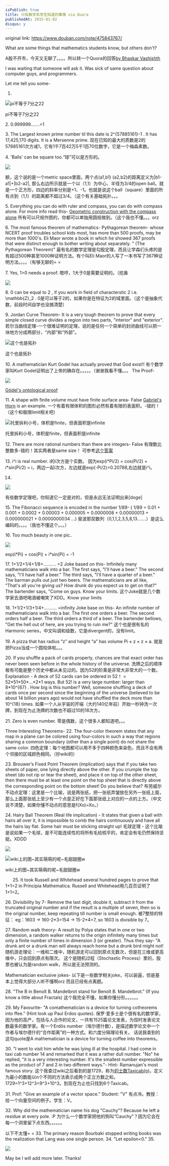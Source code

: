 ```yaml
---
isPublish: true
title: 只有数学系学生知道的事情 via Quora
publishedAt: 2015-01-02
disqus: y
---
```


original link: https://www.douban.com/note/475843767/

What are some things that mathematics students know, but others don't?

A股不开市，今天又无聊了。。。。所以转一个Quora的回答[by Bhaskar Vashishth](https://www.quora.com/What-are-some-things-that-mathematics-students-know-but-others-dont/answer/Bhaskar-Vashishth)

I was waiting that someone will ask it. Was sick of same question about computer guys, and programmers.

Let me tell you some-

1.

![pi不等于7分之22](../../assets/images/math-students/p24156400.jpg)

pi不等于7分之22



2\. 0.999999.......=1

3\. The Largest known prime number til this date is 2^{57885161}-1 . It has 17,425,170 digits. It is a Mersenne prime.
现在已知的最大的质数是2的57885161次方减1，它有1千7百42万5千1百70位数字，它是一个梅森素数。

4\. 'Balls' can be square too.“球”可以是方形的。

![](../../assets/images/math-students/p24156461.jpg)


额，这个说的是一个metric space里面，两个点(a1,b1) (a2,b2)的距离定义为|b1-a1|+|b2-a2|, 那么右边所示就是一个以（1,1）为中心、半径为3/4的open ball。就是一个正方形，四边的斜率分别是+1、-1。也就是说这个ball（square）里面的所有点到（1,1）的距离都不超过3/4。（这个有关基础拓扑。。。

5\. Everything you can do with ruler and compass, you can do with compass alone. For more info read this- [Geometric construction with the compass alone](http://www.cut-the-knot.org/do_you_know/compass.shtml)
所有可以尺规作图的，你都可以单独用圆规做到。（这个我也不懂。。。orz

6\. The most famous theorem of mathematics- Pythagorean theorem- whose NCERT proof troubles school kids most, has more than 500 proofs, may be more than 1000's. Eli Maor wrote a book in which he showed 367 proofs that were distinct enough to bother writing about separately. " (The Pythagorean Theorem)"
最有名的数学定理是勾股定理，而且让学森们头疼的是有超过500种甚至1000种证明方法。有个叫Eli Maor的人写了一本书写了367种证明方法。。。。（有够无聊的= =

7\. Yes, 1>0 needs a proof.
嗯哼，1大于0是需要证明的。（挖鼻

![](../../assets/images/math-students/p24156791.jpg)



8\. 0 can be equal to 2 , if you work in field of characterstic 2 i.e. \\mathbb{Z}\_2 .
0是可以等于2的，如果你是在特征为2的域里面。（这个是抽象代数，前段时间自学也没搞清楚）

9\. Jordan Curve Theorem- It is a very tough theorem to prove that every simple closed curve divides a region into two parts, "interior" and "exterior".
若尔当曲线定理-一个很难证明的定理，说的是任何一个简单的封闭曲线可以把一块地方分成两部分，“内部”和“外部”。

![这个也是拓扑](../../assets/images/math-students/p24157205.jpg)

这个也是拓扑



10\. A mathematician Kurt Godel has actually proved that God exist!!
有个数学家叫Kurt Godel证明出了上帝的确存在。。。。。（谢谢我看不懂。。。
The Proof-

![](../../assets/images/math-students/p24157222.jpg)


[Gödel's ontological proof](http://en.wikipedia.org/wiki/G%C3%B6del%27s_ontological_proof)

11\. A shape with finite volume must have finite surface area- False
[Gabriel's Horn](http://en.wikipedia.org/wiki/Gabriel%27s_Horn) is an example.
一个有着有限体积的图形必然有着有限的表面积。-错的！
（这个和极限limit相关吧）

![托里拆利小号，体积是finite，但表面积是infinite](../../assets/images/math-students/p24157317.jpg)

托里拆利小号，体积是finite，但表面积是infinite



12\. There are more rational numbers than there are integers- False
有理数比整数多-错的！其实两者是same size！
可参考[这个答案](http://math.stackexchange.com/questions/1311/are-there-more-rational-numbers-than-integers)

13\. i^i is real number.
i的i次方是个实数。
因为exp(i\*Pi/2) = cos(Pi/2) + i\*sin(Pi/2) = i，两边一起i次方，左边就是exp(-Pi/2)=0.20788,右边就是i^i。

14.

![](../../assets/images/math-students/p24157667.jpg)


有些数学定理吧，你知道它一定是对的，但是永远无法证明出来\[doge\]

15\. The Fibonacci sequence is encoded in the number 1/89- ( 1/89 = 0.01 + 0.001 + 0.0002 + 0.00003 + 0.000005 + 0.0000008 + 0.00000013 + 0.000000021 + 0.0000000034 ...)
斐波那契数列（0,1,1,2,3,5,8,13.......）是这么编码的。。。。（我也不懂这个。。。）

16\. Too much beauty in one pic..

![](../../assets/images/math-students/p24157796.jpg)


exp(i\*Pi) = cos(Pi) + i\*sin(Pi) = -1

17\. 1+1/2+1/4+1/8+.......... =2
Joke based on this- Infinitely many mathematicians walk into a bar. The first says, "I'll have a beer." The second says, "I'll have half a beer." The third says, "I'll have a quarter of a beer." The barman pulls out just two beers. The mathematicians are all like, "That's all you're giving us? How drunk do you expect us to get on that?" The bartender says, "Come on guys. Know your limits.
这个Joke就是几个数学家去酒吧喝酒被嘲笑了XDD。Know your limits

18\. 1+1/2+1/3+1/4+.......... =infinity
Joke base on this- An infinite number of mathematicians walk into a bar. The first one orders a beer. The second orders half a beer. The third orders a third of a beer. The bartender bellows, "Get the hell out of here, are you trying to ruin me?"
这个也是很有名的Harmonic series，中文叫调和级数，它是divergent的，没有limit。

19\. A pizza that has radius “z” and height “a” has volume Pi × z × z × a.
就是把Pizza当成一个圆柱体啦。。。

20\. If you shuffle a pack of cards properly, chances are that exact order has never been seen before in the whole history of the universe.
洗牌之后的顺序极有可能是整个历史中都从未见过的。因为52的阶乘是非常大非常大的一个数。
Explanation - A deck of 52 cards can be ordered in 52！ = 52\*51\*50\*...\*2\*1 ways. But 52! is a very large number: larger than 8\*10^{67} .
How big is this number? Well, someone shuffling a deck of cards once per second since the beginning of the universe (believed to be about 14 billion years ago) would not have shuffled the deck more than 10^{18} times.
如果一个人从宇宙的开端（大约140亿年前）开始一秒钟洗一次牌，到现在为止洗牌的次数也不超过10的18次方。

21\. Zero is even number.
零是偶数，这个很多人都知道吧。。。

Three Interesting Theorems-
22\. The four-color theorem states that any map in a plane can be colored using four-colors in such a way that regions sharing a common boundary (other than a single point) do not share the same color.
四色定理：每个地图都可以用不多于四种颜色来染色，而且不会有两个邻接的区域颜色相同。（抄wiki的）

23\. Brouwer’s Fixed Point Theorem (implication) says that if you take two sheets of paper, one lying directly above the other. If you crumple the top sheet (do not rip or tear the sheet), and place it on top of the other sheet, then there must be at least one point on the top sheet that is directly above the corresponding point on the bottom sheet! Do you believe that?
布劳威尔不动点定理：这里是一个比喻，说是两张纸，把一张纸弄皱放在另外一张纸上面，那么上面那张纸上至少有一个点是正好在下面那张纸上对应的一点的上方。（中文说不清楚，如果你懂不动点的意思是f(Xo)=Xo。）


24\. Hairy Ball Theorem (Real life implication) - It states that given a ball with hairs all over it, it is impossible to comb the hairs continuously and have all the hairs lay flat. Some hair must be sticking straight up!
毛球定理 - 这个比喻是说如果一个毛球，是不可能连续性的将所有毛给梳平的，肯定会有毛仍然保持坚挺。XDDD

![](../../assets/images/math-students/p24158727.jpg)



![wiki上的图~其实萌萌的呢~毛甜甜圈w](../../assets/images/math-students/p24158728.jpg)

wiki上的图~其实萌萌的呢~毛甜甜圈w


     
25\. It took Russell and Whitehead several hundred pages to prove that 1+1=2 in Principia Mathematica.
Russell and Whitehead用几百页证明了1+1=2。

26\. Divisibility by 7-
Remove the last digit, double it, subtract it from the truncated original number and if the result is a multiple of seven, then so is the original number, keep repeating till number is small enough.
被7整除的特征：
eg：1603 -> 160-2\*3=154 -> 15-2\*4=7, so 1603 is divisible by 7。

27\. Random walk theory- A result by Polya states that in one or two dimension, a random walker returns to the origin infinitely many times but only a finite number of times in dimension 3 (or greater).
Thus they say- "A drunk ant or a drunk man will always reach home but a drunk bird might not!
随机游走理论：一维和二维中，随机游走可以回到原点无数次，但是在三维或更高维中，只会回到原点有限次。
这个是随机过程（Stochastic Process）里的，股票也被认为是random walk，所以是无法预测的。

Mathematician exclusive jokes-
以下是一些数学相关joke，可以装逼，但是基本上觉得大部分人听不懂啊orz 而且已经有点离题。

28\. "The B in Benoît B. Mandelbrot stand for Benoît B. Mandelbrot."
(If you know a little about Fractals)
这个我完全不懂，如果你懂分形。。。。。。

29\. My Favourite- "A comathematician is a device for turning cotheorems into ffee." (Hint look up Paul Erdos quotes).
保罗·爱多士是个很有名的数学家，因为他的高产，包括与人合作的论文，一共有1525篇论文发表，为现时发表论文数最多的数学家。有一个Erdős number（埃尔德什数），是描述数学论文中一个作者与埃尔德什的“合作距离”的一种方式。和六度分隔理论有关。
话说我查到的这句quote是A mathematician is a device for turning coffee into theorems。

30\. "I went to visit him while he was lying ill at the hospital. I had come in taxi cab number 14 and remarked that it was a rather dull number. "No" he replied, "it is a very interesting number. It's the smallest number expressible as the product of 7 and 2 in two different ways."-
Hint- Ramanujan's most famous story.
这个我查过wiki之后看到的是1729，称为[的士数Taxicab(n)](http://zh.wikipedia.org/wiki/%E7%9A%84%E5%A3%AB%E6%95%B8)，定义为最小的数能以n个不同的方法表示成两个正立方数之和。1729=1^3+12^3=9^3+10^3。到现在为止也只找到6个Taxicab。

31\. Prof: "Give an example of a vector space."
Student: "V"
有点冷。教授：给一个向量空间的例子。学生：V。

32\. Why did the mathematician name his dog "Cauchy"? Because he left a residue at every pole. :P
为什么一个数学家把他的狗叫“Cauchy”？因为它会在每一个洞里留下点东西。。。。。。

以下不太懂= =
33\. The primary reason Bourbaki stopped writing books was the realization that Lang was one single person.
34\. "Let epsilon<0."
35.

![](../../assets/images/math-students/p24159867.jpg)



May be I will add more later. Thanks!

